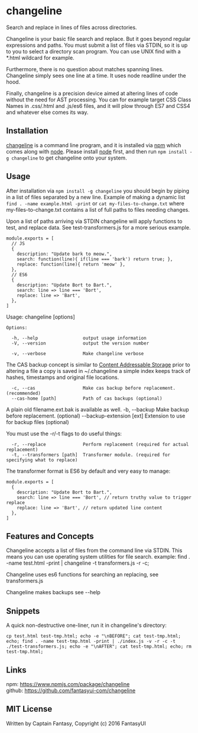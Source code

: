 # changeline
Search and replace in lines of files across directories.

Changeline is your basic file search and replace. But it goes beyond regular
expressions and paths. You must submit a list of files via STDIN, so it is up to you
to select a directory scan program. You can use UNIX find with a *.html wildcard for example.

Furthermore, there is no question about matches spanning lines. Changeline simply sees one line at a time. It uses node readline under the hood.

Finally, changeline is a precision device aimed at altering lines of code without
the need for AST processing. You can for example target CSS Class Names in .css/.html
and .js/es6 files, and it will plow through ES7 and CSS4 and whatever else comes its way.

## Installation
[changeline](https://www.npmjs.com/package/changeline) is a command line program, and it is installed via [npm](https://www.npmjs.com) which comes along with [node](https://nodejs.org).
Please install [node](https://nodejs.org) first, and then run ```npm install -g changeline``` to get changeline onto your system.

## Usage

After installation via ```npm install -g changeline``` you should begin by
piping in a list of files separated by a new line.
Example of making a dynamic list ```find . -name example.html -print```
or ```cat my-files-to-change.txt```
where my-files-to-change.txt contains a list of full paths to files needing changes.

Upon a list of paths arriving via STDIN changeline will apply functions to test,
and replace data. See test-transformers.js for a more serious example.

    module.exports = [
      // JS
      {
        description: "Update bark to meow.",
        search: function(line){ if(line === 'bark') return true; },
        replace: function(line){ return 'meow' },
      },
      // ES6
      {
        description: "Update Bort to Bart.",
        search: line => line === 'Bort',
        replace: line => 'Bart',
      },
    ]



Usage: changeline [options]

    Options:

      -h, --help                 output usage information
      -V, --version              output the version number

      -v, --verbose              Make changeline verbose

The CAS backup concept is similar to [Content Addressable Storage](https://en.wikipedia.org/wiki/Content-addressable_storage) prior to
altering a file a copy is saved in ~/.changeline a simple index keeps track of
hashes, timestamps and original file locations.

      -c, --cas                  Make cas backup before replacement. (recommended)
      --cas-home [path]          Path of cas backups (optional)

A plain old filename.ext.bak is available as well.
      -b, --backup               Make backup before replacement. (optional)
      --backup-extension [ext]   Extension to use for backup files (optional)

You must use the -r/-t flags to do useful things:

      -r, --replace              Perform replacement (required for actual replacement)
      -t, --transformers [path]  Transformer module. (required for specifying what to replace)

The transformer format is ES6 by default and very easy to manage:

    module.exports = [
      {
        description: "Update Bort to Bart.",
        search: line => line === 'Bort', // return truthy value to trigger replace
        replace: line => 'Bart', // return updated line content
      },
    ]


## Features and Concepts

Changeline accepts a list of files from the command line via STDIN.
This means you can use operating system utilities for file search.
example: find . -name test.html -print | changeline -t transformers.js -r -c;

Changeline uses es6 functions for searching an replacing, see transformers.js

Changeline makes backups see --help

## Snippets

A quick non-destructive one-liner, run it in changeline's directory:

```cp test.html test-tmp.html; echo -e "\nBEFORE"; cat test-tmp.html; echo; find . -name test-tmp.html -print | ./index.js -v -r -c -t ./test-transformers.js; echo -e "\nAFTER"; cat test-tmp.html; echo; rm test-tmp.html;```

## Links

npm: https://www.npmjs.com/package/changeline  
github: https://github.com/fantasyui-com/changeline

## MIT License

Written by Captain Fantasy, Copyright (c) 2016 FantasyUI
